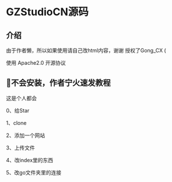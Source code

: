 # GZStudioCN源码

## 介绍

由于作者懒，所以如果使用请自己改html内容，谢谢
授权了Gong_CX (

使用 Apache2.0 开源协议

## 👴不会安装，作者宁火速发教程
这是个人都会

0、给Star

1、clone

2、添加一个网站

3、上传文件

4、改index里的东西

5、改go文件夹里的连接



